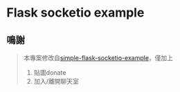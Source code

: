 # Flask socketio example


## 鳴謝
> 本專案修改自[simple-flask-socketio-example](https://github.com/josharnoldjosh/simple-flask-socketio-example)，僅加上
> 1. 貼圖donate
> 2. 加入/離開聊天室




